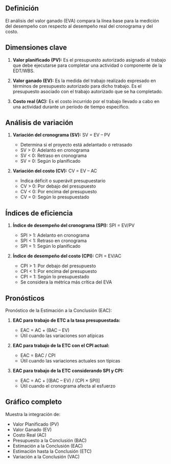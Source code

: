 ## Definición

El análisis del valor ganado (EVA) compara la línea base para la medición del desempeño con respecto al desempeño real del cronograma y del costo.

## Dimensiones clave

1. **Valor planificado (PV):** Es el presupuesto autorizado asignado al trabajo que debe ejecutarse para completar una actividad o componente de la EDT/WBS.

2. **Valor ganado (EV):** Es la medida del trabajo realizado expresado en términos de presupuesto autorizado para dicho trabajo. Es el presupuesto asociado con el trabajo autorizado que se ha completado.

3. **Costo real (AC):** Es el costo incurrido por el trabajo llevado a cabo en una actividad durante un período de tiempo específico.

## Análisis de variación

1. **Variación del cronograma (SV):** SV = EV – PV
   - Determina si el proyecto está adelantado o retrasado
   - SV > 0: Adelanto en cronograma
   - SV < 0: Retraso en cronograma
   - SV = 0: Según lo planificado

2. **Variación del costo (CV):** CV = EV – AC
   - Indica déficit o superávit presupuestario
   - CV > 0: Por debajo del presupuesto
   - CV < 0: Por encima del presupuesto
   - CV = 0: Según lo presupuestado

## Índices de eficiencia

1. **Índice de desempeño del cronograma (SPI):** SPI = EV/PV
   - SPI > 1: Adelanto en cronograma
   - SPI < 1: Retraso en cronograma
   - SPI = 1: Según lo planificado

2. **Índice de desempeño del costo (CPI):** CPI = EV/AC
   - CPI > 1: Por debajo del presupuesto
   - CPI < 1: Por encima del presupuesto
   - CPI = 1: Según lo presupuestado
   - Se considera la métrica más crítica del EVA

## Pronósticos

Pronóstico de la Estimación a la Conclusión (EAC):

1. **EAC para trabajo de ETC a la tasa presupuestada:** 
   - EAC = AC + (BAC – EV)
   - Útil cuando las variaciones son atípicas

2. **EAC para trabajo de la ETC con el CPI actual:** 
   - EAC = BAC / CPI
   - Útil cuando las variaciones actuales son típicas

3. **EAC para trabajo de la ETC considerando SPI y CPI:** 
   - EAC = AC + [(BAC – EV) / (CPI × SPI)]
   - Útil cuando el cronograma afecta al esfuerzo

## Gráfico completo

Muestra la integración de:
- Valor Planificado (PV)
- Valor Ganado (EV)
- Costo Real (AC)
- Presupuesto a la Conclusión (BAC)
- Estimación a la Conclusión (EAC)
- Estimación hasta la Conclusión (ETC)
- Variación a la Conclusión (VAC)